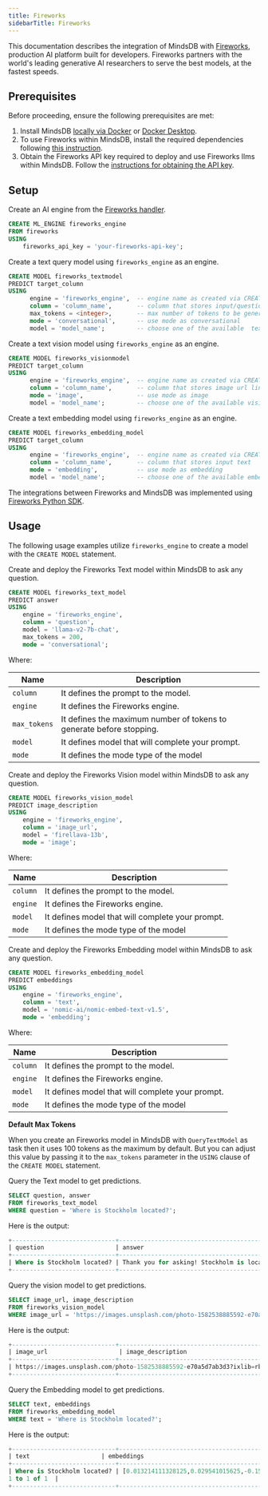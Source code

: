 ```yaml
---
title: Fireworks
sidebarTitle: Fireworks
---
```


This documentation describes the integration of MindsDB with [Fireworks](https://fireworks.ai/), production AI platform
built for developers. Fireworks partners with the world's leading generative AI researchers to serve the best models, at the fastest speeds.

## Prerequisites

Before proceeding, ensure the following prerequisites are met:

1. Install MindsDB [locally via Docker](https://docs.mindsdb.com/setup/self-hosted/docker) or [Docker Desktop](https://docs.mindsdb.com/setup/self-hosted/docker-desktop).
2. To use Fireworks within MindsDB, install the required dependencies following [this instruction](/setup/self-hosted/docker#install-dependencies).
3. Obtain the Fireworks API key required to deploy and use Fireworks llms within MindsDB. Follow the [instructions for obtaining the API key](https://readme.fireworks.ai/docs/quickstart).

## Setup

Create an AI engine from the [Fireworks handler](https://github.com/mindsdb/mindsdb/tree/staging/mindsdb/integrations/handlers/fireworks_handler).

```sql
CREATE ML_ENGINE fireworks_engine
FROM fireworks
USING
    fireworks_api_key = 'your-fireworks-api-key';
```

Create a text query model using `fireworks_engine` as an engine.

```sql
CREATE MODEL fireworks_textmodel
PREDICT target_column
USING
      engine = 'fireworks_engine',  -- engine name as created via CREATE ML_ENGINE
      column = 'column_name',       -- column that stores input/question to the model
      max_tokens = <integer>,       -- max number of tokens to be generated by the model (default is 100)
      mode = 'conversational',      -- use mode as conversational
      model = 'model_name';         -- choose one of the available  text language models in fireworks-ai
```

Create a text vision model using `fireworks_engine` as an engine.

```sql
CREATE MODEL fireworks_visionmodel
PREDICT target_column
USING
      engine = 'fireworks_engine',  -- engine name as created via CREATE ML_ENGINE
      column = 'column_name',       -- column that stores image url link to the model
      mode = 'image',               -- use mode as image
      model = 'model_name';         -- choose one of the available vision language models in fireworks-ai
```

Create a text embedding model using `fireworks_engine` as an engine.

```sql
CREATE MODEL fireworks_embedding_model
PREDICT target_column
USING
      engine = 'fireworks_engine',  -- engine name as created via CREATE ML_ENGINE
      column = 'column_name',       -- column that stores input text 
      mode = 'embedding',           -- use mode as embedding
      model = 'model_name';         -- choose one of the available embedding language models in fireworks-ai
```


<Info>

The integrations between Fireworks and MindsDB was implemented using [Fireworks Python SDK](https://readme.fireworks.ai/docs/quickstart).
</Info>

## Usage

The following usage examples utilize `fireworks_engine` to create a model with the `CREATE MODEL` statement.

Create and deploy the Fireworks Text model within MindsDB to ask any question.

```sql
CREATE MODEL fireworks_text_model
PREDICT answer
USING
    engine = 'fireworks_engine',  
    column = 'question',       
    model = 'llama-v2-7b-chat',
    max_tokens = 200,
    mode = 'conversational';  

```

Where:

| Name              | Description                                                               |
|-------------------|---------------------------------------------------------------------------|
| `column`          | It defines the prompt to the model.                                       |
| `engine`          | It defines the Fireworks engine.                                          |
| `max_tokens`      | It defines the maximum number of tokens to generate before stopping.      |
| `model`           | It defines model that will complete your prompt.                          |
| `mode`            | It defines the mode type of the model                                     |


Create and deploy the Fireworks Vision model within MindsDB to ask any question.

```sql
CREATE MODEL fireworks_vision_model
PREDICT image_description 
USING
    engine = 'fireworks_engine',  
    column = 'image_url',       
    model = 'firellava-13b',
    mode = 'image';  

```

Where:

| Name              | Description                                                               |
|-------------------|---------------------------------------------------------------------------|
| `column`          | It defines the prompt to the model.                                       |
| `engine`          | It defines the Fireworks engine.                                          |    
| `model`           | It defines model that will complete your prompt.                          |
| `mode`            | It defines the mode type of the model                                     |



Create and deploy the Fireworks Embedding model within MindsDB to ask any question.

```sql
CREATE MODEL fireworks_embedding_model
PREDICT embeddings 
USING
    engine = 'fireworks_engine',  
    column = 'text',       
    model = 'nomic-ai/nomic-embed-text-v1.5',
    mode = 'embedding';  
```

Where:

| Name              | Description                                                               |
|-------------------|---------------------------------------------------------------------------|
| `column`          | It defines the prompt to the model.                                       |
| `engine`          | It defines the Fireworks engine.                                          |    
| `model`           | It defines model that will complete your prompt.                          |
| `mode`            | It defines the mode type  of the model                                    |




<Info>

**Default Max Tokens**

When you create an Fireworks model in MindsDB with `QueryTextModel` as task then it uses 100 tokens as the maximum by default. But you can adjust this value by passing it to the `max_tokens` parameter in the `USING` clause of the `CREATE MODEL` statement.
</Info>

Query the Text model to get predictions.

```sql
SELECT question, answer
FROM fireworks_text_model
WHERE question = 'Where is Stockholm located?';
```

Here is the output:

```sql
+-----------------------------+----------------------------------------------------------------------------------------------------------------------------------------------------+
| question                    | answer                                                                                                                                             |
+-----------------------------+----------------------------------------------------------------------------------------------------------------------------------------------------+
| Where is Stockholm located? | Thank you for asking! Stockholm is located in Sweden, Europe. It is situated on the coast of the Baltic Sea and is the capital and largest city of Sweden. Stockholm is known for its rich history, cultural heritage, and architectural landmarks, including the Vasa Museum, the Royal Palace, and the Old Town (Gamla Stan). It is also a hub for Swedish design, fashion, and cuisine, and offers a vibrant cultural scene with many museums, galleries, and festivals throughout the year. Is there anything else I can help you with?  |
+-----------------------------+----------------------------------------------------------------------------------------------------------------------------------------------------+
```

Query the vision model to get predictions.

```sql
SELECT image_url, image_description 
FROM fireworks_vision_model
WHERE image_url = 'https://images.unsplash.com/photo-1582538885592-e70a5d7ab3d3?ixlib=rb-4.0.3&ixid=M3wxMjA3fDB8MHxwaG90by1wYWdlfHx8fGVufDB8fHx8fA%3D%3D&auto=format&fit=crop&w=1770&q=80';
```

Here is the output:

```sql
+-----------------------------+----------------------------------------------------------------------------------------------------------------------------------------------------+
| image_url                    | image_description                                                                                                                                             |
+-----------------------------+----------------------------------------------------------------------------------------------------------------------------------------------------+
| https://images.unsplash.com/photo-1582538885592-e70a5d7ab3d3?ixlib=rb-4.0.3&ixid=M3wxMjA3fDB8MHxwaG90by1wYWdlfHx8fGVufDB8fHx8fA%3D%3D&auto=format&fit=crop&w=1770&q=80 |  In the image, a large group of blurry cherry trees surrounds a tower in the background. The trees are in bloom, displaying vibrant pink flowers that contrast with the blue sky above. The foreground of the image features vibrant pink flowers arranged in a clump, creating a visually appealing pattern. The overall scene suggests that spring has arrived, and the cherry trees are in full bloom, creating a picturesque landscape. |
+-----------------------------+----------------------------------------------------------------------------------------------------------------------------------------------------+
```


Query the Embedding model to get predictions.

```sql
SELECT text, embeddings
FROM fireworks_embedding_model
WHERE text = 'Where is Stockholm located?';
```

Here is the output:

```sql
+-----------------------------+----------------------------------------------------------------------------------------------------------------------------------------------------+
| text                    | embeddings                                                                                                                                            |
+-----------------------------+----------------------------------------------------------------------------------------------------------------------------------------------------+
| Where is Stockholm located? | [0.013214111328125,0.029541015625,-0.1593017578125,-0.032806396484375,-0.046722412109375,0.031982421875,0.0086669921875,........,-0.00925445556640625,0.032257080078125,0.05780029296875,-0.07391357421875,0.0031681060791015625,-0.0228424072265625,-0.0000095367431640625]
1 to 1 of 1  |
+-----------------------------+----------------------------------------------------------------------------------------------------------------------------------------------------+
```
